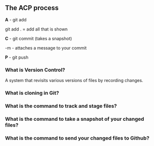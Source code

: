 ## The ACP process

**A** - git add

git add . = add all that is shown

 **C** - git commit (takes a snapshot) 

-m - attaches a message to your commit

**P** - git push


### What is Version Control?

A system that revisits various versions of files by recording changes. 

### What is cloning in Git?



### What is the command to track and stage files?



### What is the command to take a snapshot of your changed files?



### What is the command to send your changed files to Github?



